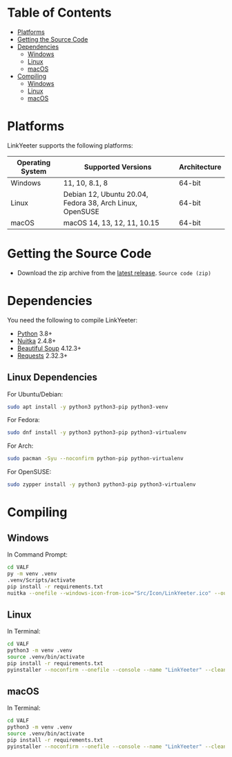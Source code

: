 # Table of Contents

- [Platforms](#platforms)
- [Getting the Source Code](#getting-the-source-code)
- [Dependencies](#dependencies)
  - [Windows](#dependencies)
  - [Linux](#linux-dependencies)
  - [macOS](#dependencies)
- [Compiling](#compiling)
  - [Windows](#windows-details)
  - [Linux](#linux-details)
  - [macOS](#macos-details)

# Platforms

LinkYeeter supports the following platforms:

| Operating System | Supported Versions                                       | Architecture |
|------------------|----------------------------------------------------------|--------------|
| Windows          | 11, 10, 8.1, 8                                           | 64-bit       |
| Linux            | Debian 12, Ubuntu 20.04, Fedora 38, Arch Linux, OpenSUSE | 64-bit       |
| macOS            | macOS 14, 13, 12, 11, 10.15                              | 64-bit       |

# Getting the Source Code

- Download the zip archive from the [latest release](https://github.com/VermeilChan/LinkYeeter/releases/latest). `Source code
(zip)`

# Dependencies

You need the following to compile LinkYeeter:

- [Python](https://www.python.org/) 3.8+
- [Nuitka](https://nuitka.net/) 2.4.8+
- [Beautiful Soup](https://pypi.org/project/beautifulsoup4/) 4.12.3+
- [Requests](https://pypi.org/project/requests/) 2.32.3+

## Linux Dependencies

For Ubuntu/Debian:
```sh
sudo apt install -y python3 python3-pip python3-venv
```
For Fedora:
```sh
sudo dnf install -y python3 python3-pip python3-virtualenv
```
For Arch:
```sh
sudo pacman -Syu --noconfirm python-pip python-virtualenv
```
For OpenSUSE:
```sh
sudo zypper install -y python3 python3-pip python3-virtualenv
```

# Compiling

## Windows

In Command Prompt:
```sh
cd VALF
py -m venv .venv
.venv/Scripts/activate
pip install -r requirements.txt
nuitka --onefile --windows-icon-from-ico="Src/Icon/LinkYeeter.ico" --output-filename="LinkYeeter" --remove-output --lto=yes --clang --noinclude-default-mode=error --follow-imports --assume-yes-for-downloads --include-data-file=Src/get_addons.py=./get_addons.py --include-data-file=".venv/Lib/site-packages/fake_useragent/data/browsers.json=./fake_useragent/data/browsers.json" --include-module=pkg_resources --jobs=4 --no-prefer-source-code --experimental=cpp-optimization "Src/cli.py"
```

## Linux

In Terminal:
```sh
cd VALF
python3 -m venv .venv
source .venv/bin/activate
pip install -r requirements.txt
pyinstaller --noconfirm --onefile --console --name "LinkYeeter" --clean --optimize "2" --strip --add-data "Src/get_addons.py:."  "Src/cli.py"
```

## macOS

In Terminal:
```sh
cd VALF
python3 -m venv .venv
source .venv/bin/activate
pip install -r requirements.txt
pyinstaller --noconfirm --onefile --console --name "LinkYeeter" --clean --optimize "2" --strip --add-data "Src/get_addons.py:."  "Src/cli.py"
```